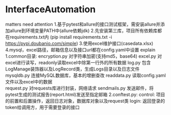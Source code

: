 # InterfaceAutomation
matters need attention
1.基于pytest和allure的接口测试框架，需安装allure并添加allure到环境变量PATH中(allure依赖jdk)
2.先安装第三库，项目所有依赖库都在requirements.txt内 (pip install requirements.txt -i https://pypi.doubanio.com/simple)
3.使用excel维护接口(casedata.xlsx)
4.mysql，excel路径，邮箱信息以及接口url都在config.yaml中设置
explain
1.common目录:
    encryption.py    对字符串加密(支持md5，base64)
    excel.py    对excel进行读写，readonly读取excel中除第一行外的所有数据
    log.py      包含LogManage装饰器以及LogRecord类，生成Logs目录以及日志文件       
    mysqldb.py   连接MySQL数据库，基本的增删查改
    readdata.py     读取config.yaml文件以及excel中的数据    
    request.py        对requests库进行封装，网络请求
    sendmails.py     发送邮件，将pytest生成的测试报告(report.html)发送至指定邮箱 
2.conftest.py:
    control: 项目的前置和后置操作，返回日志对象，数据库对象以及request类
    login: 返回登录的token给调用方，用于需要登录的接口